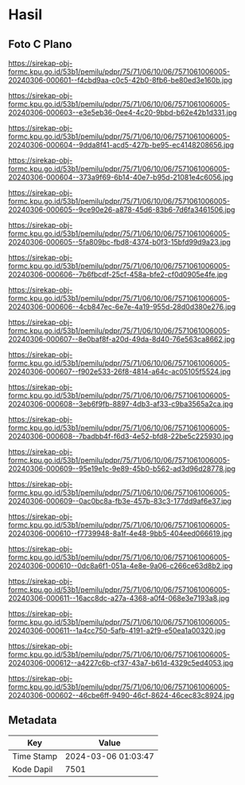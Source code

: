 # Hasil

## Foto C Plano

https://sirekap-obj-formc.kpu.go.id/53b1/pemilu/pdpr/75/71/06/10/06/7571061006005-20240306-000601--f4cbd9aa-c0c5-42b0-8fb6-be80ed3e160b.jpg

https://sirekap-obj-formc.kpu.go.id/53b1/pemilu/pdpr/75/71/06/10/06/7571061006005-20240306-000603--e3e5eb36-0ee4-4c20-9bbd-b62e42b1d331.jpg

https://sirekap-obj-formc.kpu.go.id/53b1/pemilu/pdpr/75/71/06/10/06/7571061006005-20240306-000604--9dda8f41-acd5-427b-be95-ec4148208656.jpg

https://sirekap-obj-formc.kpu.go.id/53b1/pemilu/pdpr/75/71/06/10/06/7571061006005-20240306-000604--373a9f69-6b14-40e7-b95d-21081e4c6056.jpg

https://sirekap-obj-formc.kpu.go.id/53b1/pemilu/pdpr/75/71/06/10/06/7571061006005-20240306-000605--9ce90e26-a878-45d6-83b6-7d6fa3461506.jpg

https://sirekap-obj-formc.kpu.go.id/53b1/pemilu/pdpr/75/71/06/10/06/7571061006005-20240306-000605--5fa809bc-fbd8-4374-b0f3-15bfd99d9a23.jpg

https://sirekap-obj-formc.kpu.go.id/53b1/pemilu/pdpr/75/71/06/10/06/7571061006005-20240306-000606--7b6fbcdf-25cf-458a-bfe2-cf0d0905e4fe.jpg

https://sirekap-obj-formc.kpu.go.id/53b1/pemilu/pdpr/75/71/06/10/06/7571061006005-20240306-000606--4cb847ec-6e7e-4a19-955d-28d0d380e276.jpg

https://sirekap-obj-formc.kpu.go.id/53b1/pemilu/pdpr/75/71/06/10/06/7571061006005-20240306-000607--8e0baf8f-a20d-49da-8d40-76e563ca8662.jpg

https://sirekap-obj-formc.kpu.go.id/53b1/pemilu/pdpr/75/71/06/10/06/7571061006005-20240306-000607--f902e533-26f8-4814-a64c-ac05105f5524.jpg

https://sirekap-obj-formc.kpu.go.id/53b1/pemilu/pdpr/75/71/06/10/06/7571061006005-20240306-000608--3eb6f9fb-8897-4db3-af33-c9ba3565a2ca.jpg

https://sirekap-obj-formc.kpu.go.id/53b1/pemilu/pdpr/75/71/06/10/06/7571061006005-20240306-000608--7badbb4f-f6d3-4e52-bfd8-22be5c225930.jpg

https://sirekap-obj-formc.kpu.go.id/53b1/pemilu/pdpr/75/71/06/10/06/7571061006005-20240306-000609--95e19e1c-9e89-45b0-b562-ad3d96d28778.jpg

https://sirekap-obj-formc.kpu.go.id/53b1/pemilu/pdpr/75/71/06/10/06/7571061006005-20240306-000609--0ac0bc8a-fb3e-457b-83c3-177dd9af6e37.jpg

https://sirekap-obj-formc.kpu.go.id/53b1/pemilu/pdpr/75/71/06/10/06/7571061006005-20240306-000610--f7739948-8a1f-4e48-9bb5-404eed066619.jpg

https://sirekap-obj-formc.kpu.go.id/53b1/pemilu/pdpr/75/71/06/10/06/7571061006005-20240306-000610--0dc8a6f1-051a-4e8e-9a06-c266ce63d8b2.jpg

https://sirekap-obj-formc.kpu.go.id/53b1/pemilu/pdpr/75/71/06/10/06/7571061006005-20240306-000611--16acc8dc-a27a-4368-a0f4-068e3e7193a8.jpg

https://sirekap-obj-formc.kpu.go.id/53b1/pemilu/pdpr/75/71/06/10/06/7571061006005-20240306-000611--1a4cc750-5afb-4191-a2f9-e50ea1a00320.jpg

https://sirekap-obj-formc.kpu.go.id/53b1/pemilu/pdpr/75/71/06/10/06/7571061006005-20240306-000612--a4227c6b-cf37-43a7-b61d-4329c5ed4053.jpg

https://sirekap-obj-formc.kpu.go.id/53b1/pemilu/pdpr/75/71/06/10/06/7571061006005-20240306-000602--46cbe6ff-9490-46cf-8624-46cec83c8924.jpg


## Metadata

| Key        | Value               |
| ---------- | ------------------- |
| Time Stamp | 2024-03-06 01:03:47 |
| Kode Dapil | 7501                |



